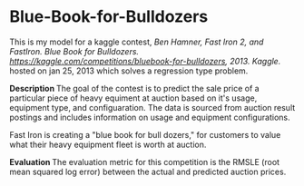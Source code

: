 # Blue-Book-for-Bulldozers

This is my model for a kaggle contest,<i> Ben Hamner, Fast Iron 2, and FastIron. Blue Book for Bulldozers. https://kaggle.com/competitions/bluebook-for-bulldozers, 2013. Kaggle. </i> hosted on jan 25, 2013 which solves a regression type problem. 

<b> Description </b> </n>
The goal of the contest is to predict the sale price of a particular piece of heavy equiment at auction based on it's usage, equipment type, and configuaration.  The data is sourced from auction result postings and includes information on usage and equipment configurations.

Fast Iron is creating a "blue book for bull dozers," for customers to value what their heavy equipment fleet is worth at auction.

<b> Evaluation </b> </n>
The evaluation metric for this competition is the RMSLE (root mean squared log error) between the actual and predicted auction prices.
